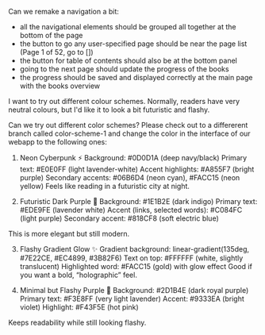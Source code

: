 Can we remake a navigation a bit:

- all the navigational elements should be grouped all together at the bottom of the page
- the button to go any user-specified page should be near the page list (Page 1 of 52, go to [])
- the button for table of contents should also be at the bottom panel
- going to the next page should update the progress of the books
- the progress should be saved and displayed correctly at the main page with the books overview


I want to try out different colour schemes. Normally, readers have very neutral colours, but I'd like it to look a bit futuristic and flashy.

Can we try out different color schemes?
Please check out to a differerent branch called color-scheme-1
and change the color in the interface of our webapp to the following ones:

1. Neon Cyberpunk ⚡
Background: #0D0D1A (deep navy/black)
Primary text: #E0E0FF (light lavender-white)
Accent highlights: #A855F7 (bright purple)
Secondary accents: #06B6D4 (neon cyan), #FACC15 (neon yellow)
Feels like reading in a futuristic city at night.

2. Futuristic Dark Purple 🌌
Background: #1E1B2E (dark indigo)
Primary text: #EDE9FE (lavender white)
Accent (links, selected words): #C084FC (light purple)
Secondary accent: #818CF8 (soft electric blue)

This is more elegant but still modern.

3. Flashy Gradient Glow ✨
Gradient background: linear-gradient(135deg, #7E22CE, #EC4899, #3B82F6)
Text on top: #FFFFFF (white, slightly translucent)
Highlighted word: #FACC15 (gold) with glow effect
Good if you want a bold, “holographic” feel.

4. Minimal but Flashy Purple 🔮
Background: #2D1B4E (dark royal purple)
Primary text: #F3E8FF (very light lavender)
Accent: #9333EA (bright violet)
Highlight: #F43F5E (hot pink)

Keeps readability while still looking flashy.